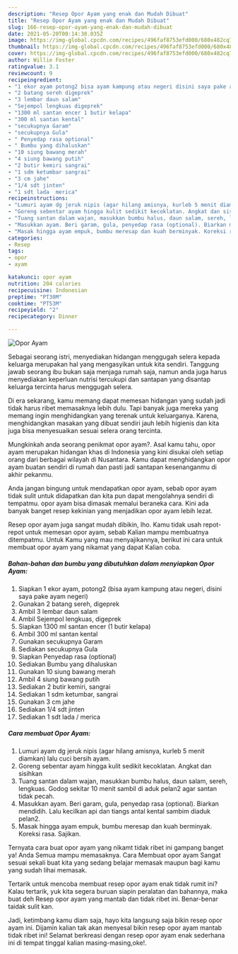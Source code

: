 ```yaml
---
description: "Resep Opor Ayam yang enak dan Mudah Dibuat"
title: "Resep Opor Ayam yang enak dan Mudah Dibuat"
slug: 166-resep-opor-ayam-yang-enak-dan-mudah-dibuat
date: 2021-05-20T00:14:38.035Z
image: https://img-global.cpcdn.com/recipes/496faf8753efd000/680x482cq70/opor-ayam-foto-resep-utama.jpg
thumbnail: https://img-global.cpcdn.com/recipes/496faf8753efd000/680x482cq70/opor-ayam-foto-resep-utama.jpg
cover: https://img-global.cpcdn.com/recipes/496faf8753efd000/680x482cq70/opor-ayam-foto-resep-utama.jpg
author: Willie Foster
ratingvalue: 3.1
reviewcount: 9
recipeingredient:
- "1 ekor ayam potong2 bisa ayam kampung atau negeri disini saya pake ayam negeri"
- "2 batang sereh digeprek"
- "3 lembar daun salam"
- "Sejempol lengkuas digeprek"
- "1300 ml santan encer 1 butir kelapa"
- "300 ml santan kental"
- "secukupnya Garam"
- "secukupnya Gula"
- " Penyedap rasa optional"
- " Bumbu yang dihaluskan"
- "10 siung bawang merah"
- "4 siung bawang putih"
- "2 butir kemiri sangrai"
- "1 sdm ketumbar sangrai"
- "3 cm jahe"
- "1/4 sdt jinten"
- "1 sdt lada  merica"
recipeinstructions:
- "Lumuri ayam dg jeruk nipis (agar hilang amisnya, kurleb 5 menit diamkan) lalu cuci bersih ayam."
- "Goreng sebentar ayam hingga kulit sedikit kecoklatan. Angkat dan sisihkan"
- "Tuang santan dalam wajan, masukkan bumbu halus, daun salam, sereh, lengkuas. Godog sekitar 10 menit sambil di aduk pelan2 agar santan tidak pecah."
- "Masukkan ayam. Beri garam, gula, penyedap rasa (optional). Biarkan mendidih. Lalu kecilkan api dan tiangs antal kental sambim diaduk pelan2."
- "Masak hingga ayam empuk, bumbu meresap dan kuah berminyak. Koreksi rasa. Sajikan."
categories:
- Resep
tags:
- opor
- ayam

katakunci: opor ayam 
nutrition: 204 calories
recipecuisine: Indonesian
preptime: "PT30M"
cooktime: "PT53M"
recipeyield: "2"
recipecategory: Dinner

---
```



![Opor Ayam](https://img-global.cpcdn.com/recipes/496faf8753efd000/680x482cq70/opor-ayam-foto-resep-utama.jpg)

Sebagai seorang istri, menyediakan hidangan menggugah selera kepada keluarga merupakan hal yang mengasyikan untuk kita sendiri. Tanggung jawab seorang ibu bukan saja menjaga rumah saja, namun anda juga harus menyediakan keperluan nutrisi tercukupi dan santapan yang disantap keluarga tercinta harus menggugah selera.

Di era  sekarang, kamu memang dapat memesan hidangan yang sudah jadi tidak harus ribet memasaknya lebih dulu. Tapi banyak juga mereka yang memang ingin menghidangkan yang terenak untuk keluarganya. Karena, menghidangkan masakan yang dibuat sendiri jauh lebih higienis dan kita juga bisa menyesuaikan sesuai selera orang tercinta. 



Mungkinkah anda seorang penikmat opor ayam?. Asal kamu tahu, opor ayam merupakan hidangan khas di Indonesia yang kini disukai oleh setiap orang dari berbagai wilayah di Nusantara. Kamu dapat menghidangkan opor ayam buatan sendiri di rumah dan pasti jadi santapan kesenanganmu di akhir pekanmu.

Anda jangan bingung untuk mendapatkan opor ayam, sebab opor ayam tidak sulit untuk didapatkan dan kita pun dapat mengolahnya sendiri di tempatmu. opor ayam bisa dimasak memalui beraneka cara. Kini ada banyak banget resep kekinian yang menjadikan opor ayam lebih lezat.

Resep opor ayam juga sangat mudah dibikin, lho. Kamu tidak usah repot-repot untuk memesan opor ayam, sebab Kalian mampu membuatnya ditempatmu. Untuk Kamu yang mau menyajikannya, berikut ini cara untuk membuat opor ayam yang nikamat yang dapat Kalian coba.

<!--inarticleads1-->

##### Bahan-bahan dan bumbu yang dibutuhkan dalam menyiapkan Opor Ayam:

1. Siapkan 1 ekor ayam, potong2 (bisa ayam kampung atau negeri, disini saya pake ayam negeri)
1. Gunakan 2 batang sereh, digeprek
1. Ambil 3 lembar daun salam
1. Ambil Sejempol lengkuas, digeprek
1. Siapkan 1300 ml santan encer (1 butir kelapa)
1. Ambil 300 ml santan kental
1. Gunakan secukupnya Garam
1. Sediakan secukupnya Gula
1. Siapkan  Penyedap rasa (optional)
1. Sediakan  Bumbu yang dihaluskan
1. Gunakan 10 siung bawang merah
1. Ambil 4 siung bawang putih
1. Sediakan 2 butir kemiri, sangrai
1. Sediakan 1 sdm ketumbar, sangrai
1. Gunakan 3 cm jahe
1. Sediakan 1/4 sdt jinten
1. Sediakan 1 sdt lada / merica




<!--inarticleads2-->

##### Cara membuat Opor Ayam:

1. Lumuri ayam dg jeruk nipis (agar hilang amisnya, kurleb 5 menit diamkan) lalu cuci bersih ayam.
1. Goreng sebentar ayam hingga kulit sedikit kecoklatan. Angkat dan sisihkan
1. Tuang santan dalam wajan, masukkan bumbu halus, daun salam, sereh, lengkuas. Godog sekitar 10 menit sambil di aduk pelan2 agar santan tidak pecah.
1. Masukkan ayam. Beri garam, gula, penyedap rasa (optional). Biarkan mendidih. Lalu kecilkan api dan tiangs antal kental sambim diaduk pelan2.
1. Masak hingga ayam empuk, bumbu meresap dan kuah berminyak. Koreksi rasa. Sajikan.




Ternyata cara buat opor ayam yang nikamt tidak ribet ini gampang banget ya! Anda Semua mampu memasaknya. Cara Membuat opor ayam Sangat sesuai sekali buat kita yang sedang belajar memasak maupun bagi kamu yang sudah lihai memasak.

Tertarik untuk mencoba membuat resep opor ayam enak tidak rumit ini? Kalau tertarik, yuk kita segera buruan siapin peralatan dan bahannya, maka buat deh Resep opor ayam yang mantab dan tidak ribet ini. Benar-benar taidak sulit kan. 

Jadi, ketimbang kamu diam saja, hayo kita langsung saja bikin resep opor ayam ini. Dijamin kalian tak akan menyesal bikin resep opor ayam mantab tidak ribet ini! Selamat berkreasi dengan resep opor ayam enak sederhana ini di tempat tinggal kalian masing-masing,oke!.

